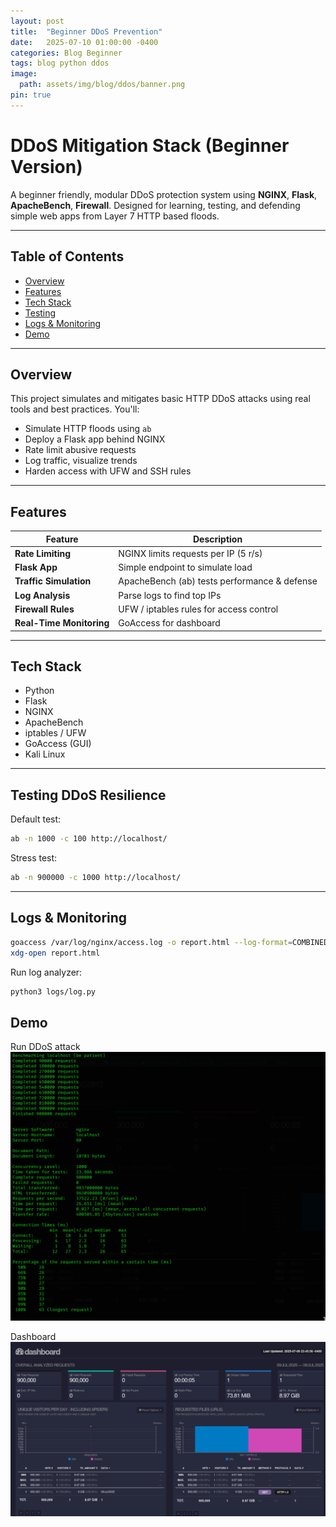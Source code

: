 ```yaml
---
layout: post
title:  "Beginner DDoS Prevention"
date:   2025-07-10 01:00:00 -0400
categories: Blog Beginner 
tags: blog python ddos
image:
  path: assets/img/blog/ddos/banner.png
pin: true
---
```



# DDoS Mitigation Stack (Beginner Version)

A beginner friendly, modular DDoS protection system using **NGINX**, **Flask**, **ApacheBench**, **Firewall**. Designed for learning, testing, and defending simple web apps from Layer 7 HTTP based floods.

---

## Table of Contents

- [Overview](#overview)
- [Features](#features)
- [Tech Stack](#tech-stack)
- [Testing](#testing-ddos-resilience)
- [Logs & Monitoring](#logs-monitoring)
- [Demo](#demo)

---

## Overview

This project simulates and mitigates basic HTTP DDoS attacks using real tools and best practices. You'll:
- Simulate HTTP floods using `ab`
- Deploy a Flask app behind NGINX
- Rate limit abusive requests
- Log traffic, visualize trends
- Harden access with UFW and SSH rules

---

## Features

| Feature                     | Description                                  |
| --------------------------- | -------------------------------------------- |
|  **Rate Limiting**        | NGINX limits requests per IP (5 r/s)    |
|  **Flask App**            | Simple endpoint to simulate load             |
|  **Traffic Simulation**   | ApacheBench (ab) tests performance & defense |
|  **Log Analysis**         | Parse logs to find top IPs                   |
|  **Firewall Rules**      | UFW / iptables rules for access control      |
|  **Real-Time Monitoring** | GoAccess for dashboard            |

---

## Tech Stack
- Python
- Flask
- NGINX
- ApacheBench
- iptables / UFW
- GoAccess (GUI)
- Kali Linux

---

## Testing DDoS Resilience
Default test:
```bash
ab -n 1000 -c 100 http://localhost/
```

Stress test:
```bash
ab -n 900000 -c 1000 http://localhost/
```

---

## Logs & Monitoring
```bash
goaccess /var/log/nginx/access.log -o report.html --log-format=COMBINED
xdg-open report.html
```
Run log analyzer:
```bash
python3 logs/log.py
```

## Demo
Run DDoS attack
![](assets/img/blog/ddos/1.png)

Dashboard
![](assets/img/blog/ddos/2.png)
